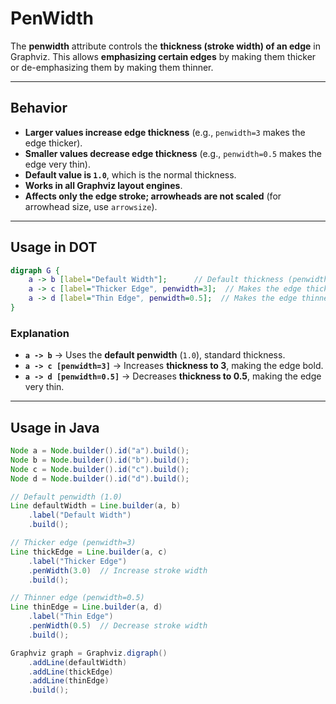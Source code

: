 # PenWidth

The **penwidth** attribute controls the **thickness (stroke width) of an edge** in Graphviz. This allows **emphasizing certain edges** by making them thicker or de-emphasizing them by making them thinner.

------

## **Behavior**

- **Larger values increase edge thickness** (e.g., `penwidth=3` makes the edge thicker).
- **Smaller values decrease edge thickness** (e.g., `penwidth=0.5` makes the edge very thin).
- **Default value is `1.0`**, which is the normal thickness.
- **Works in all Graphviz layout engines**.
- **Affects only the edge stroke; arrowheads are not scaled** (for arrowhead size, use `arrowsize`).

------

## **Usage in DOT**

```dot
digraph G {
    a -> b [label="Default Width"];      // Default thickness (penwidth=1)
    a -> c [label="Thicker Edge", penwidth=3];  // Makes the edge thicker
    a -> d [label="Thin Edge", penwidth=0.5];  // Makes the edge thinner
}
```

### **Explanation**

- **`a -> b`** → Uses the **default penwidth** (`1.0`), standard thickness.
- **`a -> c [penwidth=3]`** → Increases **thickness to 3**, making the edge bold.
- **`a -> d [penwidth=0.5]`** → Decreases **thickness to 0.5**, making the edge very thin.

------

## **Usage in Java**

```java
Node a = Node.builder().id("a").build();
Node b = Node.builder().id("b").build();
Node c = Node.builder().id("c").build();
Node d = Node.builder().id("d").build();

// Default penwidth (1.0)
Line defaultWidth = Line.builder(a, b)
    .label("Default Width")
    .build();

// Thicker edge (penwidth=3)
Line thickEdge = Line.builder(a, c)
    .label("Thicker Edge")
    .penWidth(3.0)  // Increase stroke width
    .build();

// Thinner edge (penwidth=0.5)
Line thinEdge = Line.builder(a, d)
    .label("Thin Edge")
    .penWidth(0.5)  // Decrease stroke width
    .build();

Graphviz graph = Graphviz.digraph()
    .addLine(defaultWidth)
    .addLine(thickEdge)
    .addLine(thinEdge)
    .build();
```